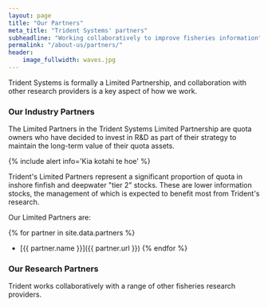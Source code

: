 ```yaml
---
layout: page
title: "Our Partners"
meta_title: "Trident Systems' partners"
subheadline: "Working collaboratively to improve fisheries information"
permalink: "/about-us/partners/"
header:
    image_fullwidth: waves.jpg
---
```


Trident Systems is formally a Limited Partnership, and collaboration with other research providers is a key aspect of how we work.  

### Our Industry Partners

The Limited Partners in the Trident Systems Limited Partnership are quota owners who have decided to invest in R&D as part of their strategy to maintain the long-term value of their quota assets.

{% include alert info='Kia kotahi te hoe' %}

Trident's Limited Partners represent a significant proportion of quota in inshore finfish and deepwater "tier 2" stocks.  These are lower information stocks, the management of which is expected to benefit most from Trident's research.

Our Limited Partners are:

{% for partner in site.data.partners %}
+ [{{ partner.name }}]({{ partner.url }})
{% endfor %}

### Our Research Partners

Trident works collaboratively with a range of other fisheries research providers.
